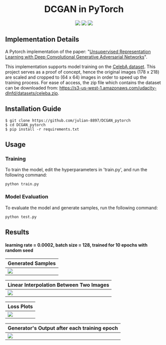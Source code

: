 <h1 align="center">
  <b>DCGAN in PyTorch</b><br>
</h1>

<p align="center">
      <a href="https://www.python.org/">
        <img src="https://img.shields.io/badge/Python-3.9-ff69b4.svg" /></a>
       <a href= "https://pytorch.org/">
        <img src="https://img.shields.io/badge/PyTorch-1.9-2BAF2B.svg" /></a>
       <a href= "https://github.com/julian-8897/Vanilla-VAE-PyTorch/blob/master/LICENSE.md">
        <img src="https://img.shields.io/badge/license-MIT-blue.svg" /></a>
         
</p>

## Implementation Details

A Pytorch implementation of the paper: "[Unsupervised Representation Learning with Deep Convolutional Generative Adversarial Networks](https://arxiv.org/abs/1511.06434)".

This implementation supports model training on the [CelebA dataset](http://mmlab.ie.cuhk.edu.hk/projects/CelebA.html). This project serves as a proof of concept, hence the original images (178 x 218) are scaled and cropped to (64 x 64) images in order to speed up the training process. For ease of access, the zip file which contains the dataset can be downloaded from: https://s3-us-west-1.amazonaws.com/udacity-dlnfd/datasets/celeba.zip.

## Installation Guide

```
$ git clone https://github.com/julian-8897/DCGAN_pytorch
$ cd DCGAN_pytorch
$ pip install -r requirements.txt
```

## Usage

### Training

To train the model, edit the hyperparameters in 'train.py', and run the following command:

```
python train.py
```

### Model Evaluation

To evaluate the model and generate samples, run the following command:

```
python test.py
```

<h2 align="left">
  <b>Results</b><br>
</h2>

#### learning rate = 0.0002, batch size = 128, trained for 10 epochs with random seed

| Generated Samples |
| ----------------- |
| ![][1]            |

| Linear Interpolation Between Two Images |
| --------------------------------------- |
| ![][4]                                  |

| Loss Plots |
| ---------- |
| ![][2]     |

| Generator's Output after each training epoch |
| -------------------------------------------- |
| ![][3]                                       |

[1]: https://github.com/julian-8897/DCGAN_pytorch/blob/main/results/dcgan_generated_epoch_10.png
[2]: https://github.com/julian-8897/DCGAN_pytorch/blob/main/results/dcgan_losses_epoch_10.png
[3]: https://github.com/julian-8897/DCGAN_pytorch/blob/main/results/generated_epoch_10.gif
[4]: https://github.com/julian-8897/DCGAN_pytorch/blob/main/results/linear_interpolation.png
